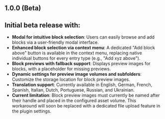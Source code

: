 ## 1.0.0 (Beta)

## Initial beta release with:
- **Modal for intuitive block selection**: Users can easily browse and add blocks via a user-friendly modal interface.
- **Enhanced block selection via context menu**: A dedicated "Add block above" button is available in the context menu, replacing native individual buttons for every entry type (e.g., "Add xyz above").
- **Block previews with fallback support**: Displays preview images for blocks, with a placeholder for missing previews.
- **Dynamic settings for preview image volumes and subfolders**: Customize the storage location for block preview images.
- **Translation support**: Currently available in English, German, French, Spanish, Italian, Dutch, Portuguese, Russian, and Ukrainian.
- **Current limitation**: Block preview images must currently be named after their handle and placed in the configured asset volume. This workaround will soon be replaced with a dedicated file upload feature in the plugin settings.
